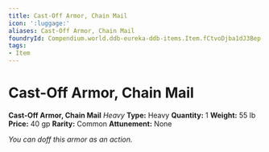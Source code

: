 ```yaml
---
title: Cast-Off Armor, Chain Mail
icon: ':luggage:'
aliases: Cast-Off Armor, Chain Mail
foundryId: Compendium.world.ddb-eureka-ddb-items.Item.fCtvoDjba1dJ3Bep
tags:
- Item
---
```


# Cast-Off Armor, Chain Mail

**Cast-Off Armor, Chain Mail**
_Heavy_
**Type:** Heavy
**Quantity:** 1
**Weight:** 55 lb
**Price:** 40 gp
**Rarity:** Common
**Attunement:** None

*You can doff this armor as an action.*